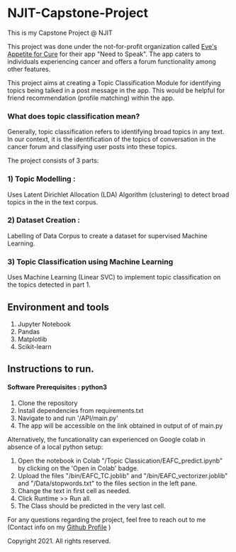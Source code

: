 # NJIT-Capstone-Project
This is my Capstone Project @ NJIT

This project was done under the not-for-profit organization called [Eve's Appetite for Cure](https://evesappetiteforcure.org/) for their app "Need to Speak". 
The app caters to individuals experiencing cancer and offers a forum functionality among other features. 

This project aims at creating a Topic Classification Module for identifying topics being talked in a post message in the app.
This would be helpful for friend recommendation (profile matching) within the app. 

### What does topic classification mean?
Generally, topic classification refers to identifying broad topics in any text. In our context, it is the identification of the topics of conversation in the cancer forum and classifying user posts into these topics. 


The project consists of 3 parts:

### 1) Topic Modelling :
Uses Latent Dirichlet Allocation (LDA) Algorithm (clustering) to detect broad topics in the in the text corpus. 

### 2) Dataset Creation :
Labelling of Data Corpus to create a dataset for supervised Machine Learning. 

### 3) Topic Classification using Machine Learning
Uses Machine Learning (Linear SVC) to implement topic classification on the topics detected in part 1. 

## Environment and tools

1. Jupyter Notebook
2. Pandas
3. Matplotlib
4. Scikit-learn

## Instructions to run.

#### Software Prerequisites : python3 
1) Clone the repository 
2) Install dependencies from requirements.txt
3) Navigate to and run '/API/main.py'
4) The app will be accessible on the link obtained in output of of main.py

Alternatively, the funcationality can experienced on Google colab in absence of a local python setup:

1) Open the notebook in Colab "/Topic Classication/EAFC_predict.ipynb" by clicking on the 'Open in Colab' badge. 
2) Upload the files "/bin/EAFC_TC.joblib" and "/bin/EAFC_vectorizer.joblib" and "/Data/stopwords.txt" to the files section in the left pane. 
3) Change the text in first cell as needed. 
4) Click Runtime >> Run all. 
5) The Class should be predicted in the very last cell. 

For any questions regarding the project, feel free to reach out to me (Contact info on my [Github Profile](https://github.com/ketkiambekar) )

Copyright 2021. All rights reserved. 
